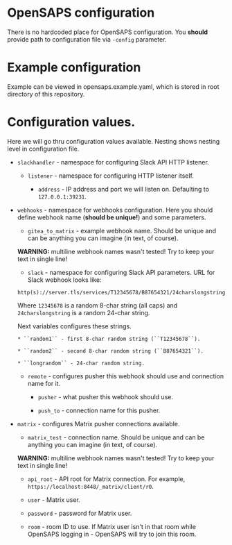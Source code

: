 # OpenSAPS configuration

There is no hardcoded place for OpenSAPS configuration. You **should**
provide path to configuration file via ``-config`` parameter.

# Example configuration

Example can be viewed in opensaps.example.yaml, which is stored in root
directory of this repository.

# Configuration values.

Here we will go thru configuration values available. Nesting shows
nesting level in configuration file.

* ``slackhandler`` - namespace for configuring Slack API HTTP listener.

  * ``listener`` - namespace for configuring HTTP listener itself.

    * ``address`` - IP address and port we will listen on. Defaulting
    to ``127.0.0.1:39231``.

* ``webhooks`` - namespace for webhooks configuration. Here you should
define webhook name (**should be unique!**) and some parameters.

  * ``gitea_to_matrix`` - example webhook name. Should be unique and
  can be anything you can imagine (in text, of course).

  **WARNING:** multiline webhook names wasn't tested! Try to keep
  your text in single line!
    * ``slack`` - namespace for configuring Slack API parameters.
    URL for Slack webhook looks like:

    ```
    http(s)://server.tls/services/T12345678/B87654321/24charslongstring
    ```

    Where ``12345678`` is a random 8-char string (all caps) and
    ``24charslongstring`` is a random 24-char string.

    Next variables configures these strings.

      * ``random1`` - first 8-char random string (``T12345678``).

      * ``random2`` - second 8-char random string (``B87654321``).

      * ``longrandom`` - 24-char random string.

    * ``remote`` - configures pusher this webhook should use and
    connection name for it.

      * ``pusher`` - what pusher this webhook should use.

      * ``push_to`` - connection name for this pusher.

* ``matrix`` - configures Matrix pusher connections available.

  * ``matrix_test`` - connection name. Should be unique and
  can be anything you can imagine (in text, of course).

  **WARNING:** multiline webhook names wasn't tested! Try to keep
  your text in single line!
    * ``api_root`` - API root for Matrix connection. For example,
    ``https://localhost:8448/_matrix/client/r0``.

    * ``user`` - Matrix user.

    * ``password`` - password for Matrix user.

    * ``room`` - room ID to use. If Matrix user isn't in that room
    while OpenSAPS logging in - OpenSAPS will try to join this room.
